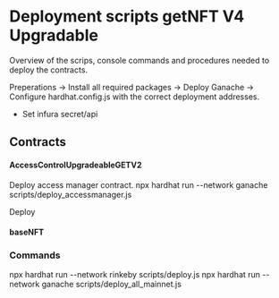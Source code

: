# Deployment scripts getNFT V4 Upgradable
Overview of the scrips, console commands and procedures needed to deploy the contracts. 

Preperations
-> Install all required packages
-> Deploy Ganache
-> Configure hardhat.config.js with the correct deployment addresses.
- Set infura secret/api


## Contracts 

#### AccessControlUpgradeableGETV2
Deploy access manager contract.
npx hardhat run --network ganache scripts/deploy_accessmanager.js 

Deploy

#### baseNFT


### Commands
npx hardhat run --network rinkeby scripts/deploy.js
npx hardhat run --network ganache scripts/deploy_all_mainnet.js

